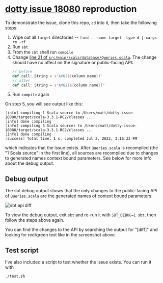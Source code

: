 # [dotty issue 18080](https://github.com/lampepfl/dotty/issues/18080) reproduction

To demonstrate the issue, clone this repo, `cd` into it, then take the following steps:

1. Wipe out all `target` directories -- `find . -name target -type d | xargs rm -rf`
2. Run `sbt`
3. From the `sbt` shell run `compile`
4. Change [line 21 of `src/main/scala/database/Queries.scala`](src/main/scala/database/Queries.scala#L21). The change should have no affect on the signature or public-facing API:
    ```scala
    // before
    def call: String = s"AVG(${column.name})"
    // after
    def call: String = s"AVG2(${column.name})"
    ```
5. Run `compile` again

On step 5, you will see output like this:

```
[info] compiling 1 Scala source to /Users/matt/dotty-issue-18080/target/scala-3.3.1-RC2/classes ...
[info] done compiling
[info] compiling 3 Scala sources to /Users/matt/dotty-issue-18080/target/scala-3.3.1-RC2/classes ...
[info] done compiling
[success] Total time: 1 s, completed Jul 3, 2023, 3:16:32 PM
```

which indicates that the issue exists. After `Queries.scala` is recompiled (the "1 Scala source" in the first line),
all sources are recompiled due to changes to generated names context bound parameters. See below for more info about the debug output.

## Debug output

The sbt debug output shows that the only changes to the public-facing API of `Queries.scala` are the generated names of context bound parameters:

![sbt api diff](https://github.com/lampepfl/dotty/assets/4718399/7b694a06-18af-4e10-a304-bac4cd3e5fcf)

To view the debug output, exit `sbt` and re-run it with `SBT_DEBUG=1 sbt`, then follow the steps above again.

You can find the changes to the API by searching the output for "[diff]" and looking for red/green text like in the screenshot above.

## Test script

I've also included a script to test whether the issue exists. You can run it with

```bash
./test.sh
```
